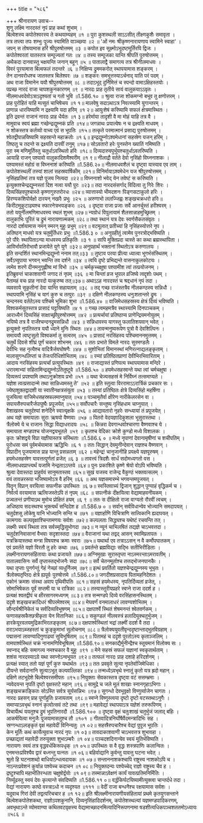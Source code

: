 +++
title = "५८६"

+++
श्रीनारायण उवाच--  
शृणु लक्ष्मि नारदस्तं नृपं प्राह कथां शुभाम् ।  
बिल्वेशस्य कपोतेश्वरस्य ते कथयाम्यहम् ॥१ ॥
पुरा कुशस्थली साऽऽसीत् तीक्ष्णकुशैः समावृता ।  
तत्र तप्त्वा तपः शम्भुः पूज्यः स्यामिति वाञ्च्छया ॥२ ॥
'ओं नमः श्रीकृष्णनारायणाय स्वामिने स्वाहा' ।  
जपन् स तोषयामास हरिं श्रीपुरुषोत्तमम् ॥३ ॥
कपोत इव सूक्ष्मोऽभूदष्टमूर्तिरपि द्विजः ।  
कपोतेश्वरतां यातस्तत्र सम्पूज्यतां गतः ॥४ ॥
तस्य सम्पूजका यान्ति श्रीपतिं पुरुषोत्तमम् ।  
अथैकदा दानवास्तु भक्षयन्ति जनान् बहून् ॥५ ॥
पातालाद्वै समागत्य तत्र श्रीनीलमाधवः ।  
विवरं पूरयामास बिल्वफलं तदन्तरे ॥६ ॥
निक्षिप्य द्रुममकरोत् स्थापयामास शङ्करम् ।  
तेन दानवरोधश्च जातस्तत्र बिलेश्वरः ॥७ ॥
शङ्करः समभूत्तस्याऽर्चनाद् याति परं पदम् ।  
अथ राजा विमानेन ययौ श्रीपुरुषोत्तमम् ॥८ ॥
तदाऽभूद् दुर्निमित्तं च स्पन्दो वामाऽक्षिहस्तयोः ।  
पप्रच्छ नारदं राजा चापशकुनकारणम् ॥९ ॥
नारदः प्राह तृतीये सायं वालुकयाऽऽवृतः ।  
नीलमाधवदेवोऽत्राऽदृश्यतां च गतो भुवि ॥1.586.१० ॥
श्रुत्वा राजा शोकमग्नो बभूव तु क्षणोत्तरम् ।  
प्राह पुरोहितं याहि मत्सुतं चाभिषेचय ॥१ १॥
मालवेषु सदाऽथाऽत्र निवत्स्यामि युगान्तरम् ।  
प्राणान्न धारयिष्यामि न द्रक्ष्यामि यदा हरिम् ॥१ २॥
आयुःशेषं करिष्यामि सफलं क्षेत्रमास्थितः ।  
इति द्रवन्तं राजानं नारदः प्राह धैर्यतः ॥१ ३॥
हरेर्माया तादृशी वै मा मोहं याहि तत्र वै ।  
मामुवाच स्वयं ब्रह्मा गच्छेन्द्रद्युम्नकं प्रति ॥१४॥
जगन्नाथः प्रयात्येषः न च द्रक्ष्यति माधवम् ।  
न शोकस्तत्र कर्तव्यो वाच्य एवं स भूपतिः ॥१५॥
तत्कृते परमात्मानं प्रसाद्य पुरुषोत्तमम् ।  
श्वेतद्वीपान्नयिष्यामि सहस्रान्ते महाक्रतोः ॥१ ६॥
इन्द्रद्युम्नोऽश्वमेधानां सहस्रेण यजन् हरिम् ।  
तिष्ठतु च तदन्ते स द्रक्ष्यति दारवीं तनुम् ॥१७॥
सोऽवतारो हरेः पुनस्तेन ख्यातिं गमिष्यति ।  
पुरा स्म मणिमूर्तिस्तु चतुर्धाऽवस्थितो हरिः ॥१८॥
दिव्यदारुवपुर्भूयश्चतुर्धाऽवतरिष्यति ।  
आयाहि राजन् पश्यावो वालुकादिशमैश्वरीम् ॥१ ९॥
नीलाद्रौ वर्तते देवो नृसिंहो विघ्ननाशकः ।  
पश्यामस्तं महोग्रं स विघ्ननाशं करिष्यति ॥1.586.२०॥
नीलमाधवशैलं च दृष्ट्वा यास्याव एव ताम् ।  
कपोतेशस्थलीं तस्यां शालां सहस्रवार्षिकीम् ॥२१॥
विनिर्मायाऽश्वमेधेन यज श्रीपुरुषोत्तमम् ।  
नृसिंहप्रतिमां तत्र यज्ञे पूजय नित्यदा ॥२२॥
विघ्ननाशो भवेद् येन तवेष्टं स करिष्यति ।  
इत्युक्तश्चेन्द्रद्युम्नस्तां दिश नत्वा ययौ पुरः ॥२३॥
तदा नारदसंसर्गाद् विदित्वा तु गिरेः शिरः ।  
दिव्यसिंहवपुश्चास्ते कृष्णागुरुतरोरधः ॥२४॥
व्यात्तास्यो भीमदशनः पिङ्गसटाकुलो हरिः ।  
हिरण्यकशिपोर्वक्षो दारयन् नखरैः प्रभुः ॥२५ ॥
अरुणाभो ललज्जिह्वः शङ्खचक्रधरो हरिः॥
किरीटमुकुटाढ्यश्च स्फारनेत्रभयङ्करः ॥२६ ॥
दृष्ट्वा राजा प्रजाः सर्वे आनर्चुस्तं हरीश्वरम् ।  
ततो ययुर्नीलमणिमाधवस्य स्थलं शुभम् ॥२७॥
न्यग्रोधं विपुलायामं शैलसान्नाहमुच्छ्रितम् ।  
वालुकाभिः पूरितं च द्रुमं नारायणात्मकम् ॥२८॥
तथा स्थानं यत्र देवः स्वर्णसैकतसंवृतः ।  
नारदो दर्शयामास नमन् स्मरन् मुहुः प्रभुम् ॥२९॥
वटमूलात् प्रतीच्यां हि नृसिंहस्योत्तरे नृप ।  
अतिष्ठन् माधवो यत्र चतुर्मूर्तिधरः प्रभुः ॥1.586.३ ० ॥
अनुग्रहीतुं त्वामेव पुनरत्रोद्भविष्यति ।  
पुरे पौरेः स्थापिताऽन्या माधवस्य प्रतिकृतिः ॥३ १ ॥
सापि मुक्तिप्रदा चास्ते का कथा ब्रह्मस्थापिता ।  
आविर्भावतिरोभावौ प्रजायेते युगे युगे ॥३२॥
अनुग्रहार्थं भक्तानां स्थितोऽत्र करुणालयः ।  
इति सन्दर्शितं स्थानमिन्द्रद्युम्नो ननाम तत्॥३३ ॥
तुष्टाव परया प्रीत्या ध्यात्वा भूगर्भसंस्थितम् ।  
सर्वेऽप्युपाया भगवन् भवन्ति तव दर्शने ॥३४ ॥
त्वयि दृष्टे प्रभिद्यन्ते वासनाकुलकोटयः ।  
त्वमेव शरणे दीनमनुगृह्णीष्व मां विभो ॥३५ ॥
चर्मकृच्चक्षुषा पश्यामीश त्वां तत्प्रयोजनम् ।  
इतिब्रुवन्तं चाकाशवाणी जगाद तं नृपम् ॥३६ ॥
मा चिन्तां व्रज भूपाल व्रजिष्ये त्वद्दृशोः पथम् ।  
पैतामहं वचः प्राह नारदो यत्कुरुष्व तत्॥३७॥
अथाऽऽह नारदस्तं च श्रद्दधानं नृपं तदा ।  
व्यवसाये सुकृतीनां देवा यान्ति सहायताम् ॥३८ ॥
तद् गच्छ राजंस्तत्रैव नीलकण्ठस्य सन्निधौ ।  
स्थापयामि नृसिंहं च यागं कुरु च तत्पुरः ॥३९ ॥
दक्षिणे नीलकण्ठस्य धनुःशतान्तरे द्रुमः ।  
चन्दनस्य वर्ततेऽस्य पश्चिमे भूमिका शुभा ॥1.586.४० ॥
वाजिमेधसहस्रस्य क्षेत्रं दिव्यं भविष्यति ।  
विश्वकर्मसुतस्तत्र प्रासादं घट्टयिष्यति ॥४ १ ॥
गच्छ त्वमहमत्रैव स्थास्यामि दिनपञ्चकम् ।  
आराध्यैनं दिव्यसिंहं साक्षाच्छ्रीपुरुषोत्तमम् ॥४२ ॥
प्रत्यर्चायां प्रतिष्ठाप्य प्राणेन्द्रियमनोयुतम् ।  
नयिष्ये तत्र वै राजँश्चन्दनद्रुमसन्निधौ ॥४३ ॥
सन्निधावस्य यागस्तु फलातिशयवान् भवेत् ।  
इत्युक्तो नृपतिस्तत्र ययौ ध्याने मुनिः स्थितः ॥४४॥
तावन्मनुष्यरूपेण पुत्रो वै देवशिल्पिनः ।  
समाययौ त्वष्टृसुतो विश्वकर्मा तु सत्वरम् ॥४५ ॥
प्रासादं नरसिंहस्य पश्चिमाननमुत्तमम् ।  
चतुर्थे दिवसे शीघ्रं पूर्णं चकार शोभनम् ॥४६ ॥
ततः प्रभाते विमले नारदः सुरमण्डलैः ।  
देवीभिः सह नृत्यैश्च वादित्रैर्जयघोषणैः ॥४७ ॥
सुशोभितां विमानस्थां मणिरत्नाद्यलङ्कृताम् ।  
मालासुगन्धलिप्तां च तेजःपरिधिशोभिताम् ॥४८ ॥
रम्यां प्रतिष्ठितप्राणां देवीभिरभिवारिताम् ।  
आदाय नरसिंहस्य प्रत्यर्चां प्रत्युपस्थितः ॥४९ ॥
राजाद्यास्तं प्रणिपत्य स्थापयामास मन्दिरे ।  
धरारमाभ्यां सहितामिन्द्रद्युम्नोऽतितुष्टुवे ॥1.586.५० ॥
हयमेधसहस्रान्ते यथा त्वां चर्मचक्षुषा ।  
दिव्यरूपं प्रपश्यामि तथाऽनुक्रोशय प्रभो ॥५१ ॥
यथा चेज्यसहस्रं मे निर्विघ्नं तत्समाप्यते ।  
यज्ञेश त्वत्प्रसादान्मे तथा सान्निध्यमस्तु ते' ॥५२ ॥
इति स्तुत्वा विररामाऽऽरार्त्रिकं प्रचकार सः ।  
ज्येष्ठशुक्लद्वादशी या स्वातीनक्षत्रसंयुता ॥५३ ॥
तस्यां प्रतिष्ठितः क्षेत्रे दिव्यसिंहो महर्षिणा ।  
पूजयित्वा वाजिमेधसहस्रफलमाप्नुयात् ॥५४॥
पञ्चामृतैर्वा क्षीरेण नारीकेलरसेन वा ।  
सपायसैरुपचारैर्जपापुष्पैः प्रपूजयेत् ॥५५॥
सर्वोपचारैः सन्तुष्य नृसिंहधाम चाप्नुयात् ।  
वैशाखस्य चतुर्दश्यां शनेर्दिने स्वात्यृक्षके ॥५६ ॥
आद्यावतारो नृहरेः सन्ध्यायां तं प्रपूजयेत् ।  
अथ यज्ञे समायाताः सुराः ऋषयो वैष्णवाः ॥५७ ॥
पितरो वेदयज्ञादिकुशला भूसुरास्तथा ।  
त्रैलोक्ये ये च राजानः सिद्धा विद्याधरादयः ॥५८ ॥
किन्नरा देवगान्धर्वाश्चारणा वैष्णवाश्च ये ।  
समायाता मण्डपश्च योजनद्वयभूतले ॥५९ ॥
कृतश्च वेदिका क्रोशे कुण्डो मध्ये विशालकः ।  
कृतः क्रोशद्वये विप्रा यज्ञीयास्तत्र संस्थिताः ॥1.586.६ ० ॥
मध्ये नृपाणां देवानामृषीणां च शचीपतिम् ।  
पुरोधसा समं पूर्वमर्चयामास ऋद्धिभिः ॥६ १ ॥
ततः सिद्धान् देवमुनीन्देवान् राज्ञश्च वैष्णवान् ।  
विप्रादीन् पूजयामास प्राह यान्तु प्रसन्नताम् ॥६२ ॥
महेन्द्र! चानुजानीहि प्रयक्ष्ये यज्ञपूरुषम् ।  
हयमेधसहस्रेण यावत्तत्पूर्णतां व्रजेत् ॥६ ३ ॥
तावत्त्वं त्रिदशैः सार्धं सदोमध्यगतो वस ।  
नीलमाधवप्राप्त्यर्थं यजामि नेन्द्रताऽऽप्तये ॥६४॥
पुनः प्रकाशिते कृष्णे श्रेयो वोऽपि भविष्यति ।  
श्रुत्वा देवास्तदा प्राहुर्वयं सानुमतास्तव ॥६५॥
सुखं यजस्व राजेन्द्र वैकुण्ठं भक्तवत्सलम् ।  
वयं तावन्नररूपा भजिष्यामोऽत्र वै हरिम् ॥६६ ॥
अथ यज्ञसमारम्भे भगवन्तमपूजयत् ।  
पितॄन् विप्रान् वरयित्वा सपत्नीक उपस्थितः ॥६ ७॥
स्वस्तिवाच्यं द्विजान् शुद्धान् पुण्याहं वृद्धिकर्म च ।  
निर्वर्त्य वरयामास ऋत्विजस्तेऽपि तं नृपम् ॥६८ ॥
सपत्नीकं दीक्षयित्वा वेद्यामाहवनीयकम् ।  
प्रज्वलन्तं प्रणीयाऽथ मुमोच प्रोक्षितं हयम् ॥६ ९ ॥
ततः स दीक्षितो राजा वाग्यतो रौरवीं त्वचम् ।  
अधिष्ठाय सदःस्थश्च भुक्त्यर्थं सन्दिदेश ह ॥1.586.७ ० ॥
सर्वान् सर्वविधान्येव भोज्यानि समदापयत् ।  
चतुर्दशसु लोकेषु यानि भोज्यानि सन्ति च ॥७१ ॥
यज्ञार्हाणि विचित्राणि सात्विकानि ह्यदापयत् ।  
कामगावः कल्पवृक्षाश्चिन्तामणयः सर्वशः ॥७२॥
कल्पलताः सिद्ध्यश्च यथेष्टं रचयन्ति तत् ।  
लक्ष्मीः स्वयं स्थिता तत्र सर्वस्मृद्धिसुभोगदा ॥७३॥
न न्यूनं चाभिलषितं तद्यज्ञे चाऽभवत्तदा ।  
चतुर्दशनिवासानां वैभवाः सदृशास्तदा ॥७४॥
वैराजानां यथा तद्वद् आसन् स्वामिप्रतापतः ।  
यत्रक्रियास्तथा मन्त्रा विषयश्च क्रमाः स्वराः ॥७५॥
यथार्था एव तत्राऽऽसन् न वै कर्मोपघातकम् ।  
एवं प्रवर्तते यज्ञो विरतौ तु हरेः कथाः ॥७६ ॥
प्रवर्तन्ते ब्रह्मविद्याः सद्भिः सतीभिरीडिताः ।  
लक्ष्मीनारायणसंहितायाः कथा प्रजायते ॥७७॥
अग्निमुखाः सुरास्तृप्ता नाऽस्मरन्ताऽमरावतीम् ।  
पातालवासिनः सर्वे तृप्तास्तद्भोजनैः सदा ॥७८॥
सर्वे चेतनमूर्ताश्च तत्तद्भोजनपानकैः ।  
यथा तृप्ताः पुनर्गन्तुं गेहं नेच्छां व्यधुर्निजम् ॥७९॥
इत्थं प्रवर्तितो यज्ञश्चेन्द्रद्युम्नस्य भूभृतः ।  
त्रैलोक्यतृप्तिदः क्षेत्रे ह्यपूर्वः पुरुषोत्तमे ॥1.586.८०॥
जगदीशप्रसादाय पितामहनिदेशतः ।  
एकोनं क्रमशः संस्था अवाप पृथिवीपतिः ॥८१॥
सहस्रं हयमेधस्य, नृपतिर्दिव्यतां व्रजेत्, ।  
सोमाभिषेकतः पूर्वं सप्तमी या च रात्रिका ॥८२॥
तस्यास्तुरीयप्रहरे स्वप्ने राजा ददर्श ह ।  
प्रत्यक्षं श्वतद्वीपं च क्षीरसागरमध्यगम् ॥८३॥
तत्र सन्मण्डपे दिव्ये वरसिंहासनस्थितम् ।  
ददृशे शङ्खचक्रादिधरं श्रीपरमेश्वरम् ॥८४॥
मेघवर्णं वनमालाधरं लावण्यशोभितम् ।  
सौन्दर्यश्रीनिकेतं च सर्वदिव्यविभूषणम् ॥८५॥
दक्षपार्श्वे स्थितं शेषमनन्तं श्वेतवर्णकम् ।  
फणासहस्रकैश्छत्रीकृता येन वितानिका ॥८६॥
सकुण्डलं नीलवस्त्रं हलादियुक्चतुर्भुजम् ।  
हारकेयूरवलयमुद्रिकाभिरलङ्कृतम् ॥८७॥
दक्षपार्श्वस्थितां भद्रां लक्ष्मीं ददर्श वै तदा ।  
वराऽभयाऽब्जहस्तां च कुङ्कुमाभां सुलोचनाम् ॥८८॥
त्रैलोक्ययुवतीवृन्ददृष्टान्ताद्भुतविग्रहाम् ।  
पद्मासनां लावण्यादिगुणाढ्यां सुविभूषिताम् ॥८९॥
पितामहं च ददृशे पुरतोऽस्य कृताञ्जलिम् ।  
वामपार्श्वस्थितं चक्रं नानामणिविभूषितम् ॥1.586.९०॥
सनकाद्यैर्मुनीन्द्रैश्च स्तूयमानं विलोक्य सः ।  
स्वप्नाद् बहिः समागत्य नमश्चकार वै मुहुः ॥९१ ॥
मेने सहस्रं सफलं यज्ञानां स्वकृतार्थताम् ।  
शशंस नारदस्याऽग्रे यथा स्वप्नोऽन्वभूयत ॥९२॥
तत्फलं नारदः प्राह दशाहे हरिदर्शनम् ।  
प्रत्यक्षं स्यात् ततो यज्ञं पूर्णं कुरु यथार्थतः ॥९३॥
ततः प्रववृते सुत्या नृपतेर्वाजिमेधिका ।  
दीयन्ते सर्वदानानि सुत्याऽभूत् कल्पवल्लिका ॥९४॥
तन्मध्येऽवभृथे स्नातुं कृतो यत्र ह्रदो महान् ।  
दक्षिणे तटभूदेशे बिल्वेश्वरसमीपतः ॥९५॥
नियुक्ताः सेवकास्तत्र दृष्ट्वा वटं ससम्भ्रमाः ।  
न्यवेदयन्त नृपतिं दृष्टो वृक्षस्तटे महान् ॥९६॥
सामुद्रे च जले मूलं शाखाः स्नानगृहाऽभिगाः ।  
शङ्खचक्राङ्कितः सोऽस्ति सर्वत्र सूर्यसन्निभः ॥९७॥
सुगन्धो देवभूवृक्षो विप्णुर्व्याजेन चागतः ।  
नारदः प्रहसन् प्राह पूर्णाहुतिः प्रजायताम् ॥९८॥
स्वप्ने विष्णुस्त्वया दृष्टो दृष्टो वटस्तथाऽनुगैः ।  
समाप्याऽवभृथं स्नानं कृत्वोत्सवं तटे तथा ॥९९॥
महावेद्यां स्थापयाऽत्र यज्ञेशं तरुरूपिणम् ।  
विचार्येत्थं ययतुश्च द्रुमं भूपतिनारदौ ॥1.586.१०० ॥
दृष्ट्वा वृक्षं चतुःशाखं चतुर्भुजं जलाद् बहिः ।  
आकर्षयित्वा मनुजैः पूजयामासतुश्च तौ ॥१०१ ॥
गीतवादित्रनिर्घोषैर्वेदमन्त्रादिभिः सह ।  
स्रग्गन्धाऽलङ्कृतं वृक्षं महावेदीं विनिन्यतुः ॥१ ०२॥
सहस्रैरुपचारैश्च वेद्यां पुपूज भूपतिः ।  
केन मूर्तिः कथं कार्येत्युवाच नारदं नृपः ॥१ ०३॥
तावदाकाशवाणी चाऽभवत्तत्र शुभावहा ।  
प्रच्छाद्यतां महावेदी तरुयुक्ता शुभाऽम्बरैः ॥१ ०४॥
पञ्चदशदिनान्येव स्वयं मूतिर्भविष्यति ।  
नारायणः स्वयं तत्र वृद्धवर्धकिरूपधृक् ॥१ ०५॥
उपस्थितः स वै वृद्धः शस्त्रपाणिः कलान्वितः ।  
एनमन्तःप्रविश्यैव द्वारं बध्नन्तु यत्नतः ॥१ ०६॥
बहिर्वाद्यानि कुर्वन्तु यावत्तु घटना भवेत् ।  
श्रुतो हि घटनाशब्दो बाधिर्याऽन्धत्वदायकः ॥१ ०७॥
सन्ताननाशकश्चापि राष्ट्रस्य नाशकोऽपि च ।  
नाऽन्तःप्रवेशनं कुर्यान्न पश्येच्च कदाचन ॥१ ०८॥
नियुक्तदन्यः पश्येच्चेद् राज्ञो राष्ट्रस्य चैव ह ।  
द्रष्टुश्चापि महाभीतिरन्धता चक्षुषोर्द्वयोः ॥१ ०९॥
तस्मान्नाऽवेक्षणं कार्यं यावत्प्रतिमनिर्मितिः ।  
निर्व्यूढस्तु स्वयं देवः कृत्यान्ते संवदिष्यति ॥1.586.११ ०॥
वर्द्धकिर्घटयिष्यामीत्युक्त्वा चान्तर्दधे तदा ।  
वेद्यां नारायणः काष्ठे वस्त्राऽधो न व्यदृश्यत ॥१११ ॥
वेदीं राजा बन्धनैश्च रक्षयामास सर्वशः ।  
यदुवाच गिरां देवी तद्वत्परिचचार ह ॥१ १२॥
इति श्रीलक्ष्मीनारायणीयसंहितायां प्रथमे कृतयुगसन्ताने बिल्वेशकपोतेशकथा, राज्ञोऽपशकुनानि, दिव्यनृसिंहादिदर्शनम्, कपोतेशस्थल्यां यज्ञमण्डपादिकरणम्, अवभृथाऽन्ते व्योमवाण्या कथितवटवृक्षस्य वेद्यामाच्छादनमित्यादिनिरूपणनामा षडशीत्यधिकपञ्चशततमोऽध्यायः ॥५८६ ॥
    
